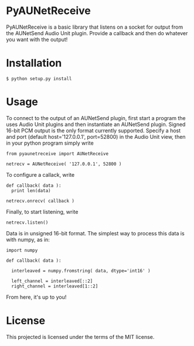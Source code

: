 # PyAUNetReceive

PyAUNetReceive is a basic library that listens on a socket for output from the AUNetSend Audio Unit plugin. Provide a callback and then do whatever you want with the output!

# Installation

    $ python setup.py install

# Usage

To connect to the output of an AUNetSend plugin, first start a program the uses Audio Unit plugins and then instantiate an AUNetSend plugin. Signed 16-bit PCM output is the only format currently supported. Specify a host and port (default host='127.0.0.1', port=52800) in the Audio Unit view, then in your python program simply write

    from pyaunetreceive import AUNetReceive

    netrecv = AUNetReceive( '127.0.0.1', 52800 )
    
To configure a callack, write

    def callback( data ):
      print len(data)

    netrecv.onrecv( callback )

Finally, to start listening, write

    netrecv.listen()

Data is in unsigned 16-bit format. The simplest way to process this data is with numpy, as in:

    import numpy

    def callback( data ):
      
      interleaved = numpy.fromstring( data, dtype='int16' )

      left_channel = interleaved[::2]
      right_channel = interleaved[1::2]

From here, it's up to you!

# License

This projected is licensed under the terms of the MIT license.
